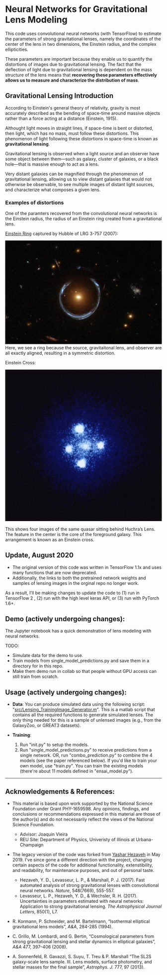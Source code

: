 # Neural Networks for Gravitational Lens Modeling

This code uses convolutional neural networks (with TensorFlow) to estimate the parameters of strong gravitational lenses, namely the coordinates of the center of the lens in two dimensions, the Einstein radius, and the complex ellipticities. 

These parameters are important because they enable us to quantify the distortions of images due to gravitational lensing. The fact that the deflection of light due to gravitational lensing is dependent on the mass structure of the lens means that **recovering these parameters effectively allows us to measure and characterize the distribution of mass**. 

## Gravitational Lensing Introduction

According to Einstein's general theory of relativity, gravity is most accurately described as the bending of space-time around massive objects rather than a force acting at a distance (Einstein, 1915). 

Althought light moves in straight lines, if space-time is bent or distorted, then light, which has no mass, must follow these distortions. 
This phenomenon of light following these distortions in space-time is known as **gravitational lensing**. 

Gravitational lensing is observed when a light source and an observer have some object between them—such as galaxy, cluster of galaxies, or a black hole—that is massive enough to act as a lens. 

Very distant galaxies can be magnified through the phenomenon of gravitational lensing, allowing us to view distant galaxies that would not otherwise be observable, to see multiple images of distant light sources, and characterize what composes a given lens. 

### Examples of distortions

One of the paramters recovered from the convolutional neural networks is the Einstein radius, the radius of an Einstein ring created from a gravitational lens.

[Einstein Ring](https://en.wikipedia.org/wiki/Einstein_ring#:~:text=An%20Einstein%20ring%2C%20also%20known,to%20come%20from%20different%20places.) captured by Hubble of LRG 3-757 (2007): 

![Einstein Ring](https://github.com/Unique-Divine/Neural-Networks-for-Gravitational-Lens-Modeling/blob/master/images/Hubble_Einstein_Ring.jpg "Einstein ring captured by Hubble of LRG 3-757 (2007)")
Here, we see a ring because the source, gravitaitonal lens, and observer are all exactly aligned, resulting in a symmetric distortion. 


Einstein Cross: 

![Einstein Cross](https://github.com/Unique-Divine/Neural-Networks-for-Gravitational-Lens-Modeling/blob/master/images/Einstein_cross.jpg "Four images of the same quasar sitting behind Huchra’s Lens. The feature in the center is the core of the foreground galaxy. This arrangement is known as an Einstein cross.")

This shows four images of the same quasar sitting behind Huchra’s Lens. The feature in the center is the core of the foreground galaxy. This arrangement is known as an Einstein cross.

## Update, August 2020
- The original version of this code was written in TensorFlow 1.1x and uses many functions that are now deprecated. 
- Additionally, the links to both the pretrained network weights and samples of lensing images in the orginal repo no longer work. 

As a result, I'll be making changes to update the code to (1) run in TensorFlow 2 , (2) run with the high level keras API, or (3) run with PyTorch 1.6+. 

## Demo (actively undergoing changes):
The Jupyter notebook has a quick demonstration of lens modeling with neural networks.

TODO: 
- Simulate data for the demo to use.
- Train models from single_model_predictions.py and save them in a directory for in this repo. 
- Make them demo run in collab so that people without GPU access can still train from scratch. 

## Usage (actively undergoing changes):
-  **Data**: You can produce simulated data using the following script: "[src/Lensing_TrainingImage_Generator.m](https://github.com/Unique-Divine/Neural-Networks-for-Gravitational-Lens-Modeling/tree/master/src)". This is a matlab script that contains all the required functions to generate simulated lenses. The only thing needed for this is a sample of unlensed images (e.g., from the GalaxyZoo, or GREAT3 datasets). 

- **Training**: 
  1.  Run "init.py" to setup the models. 
  2.  Run "single_model_predictions.py" to receive predictions from a single network. OR, run "combo_prediction.py" to combine the 4 models (see the paper referenced below). If you'd like to train your own model, use "train.py". You can train the existing models (there're about 11 models defined in "ensai_model.py").

------
## Acknowledgements \& References:
- This material is based upon work supported by the National Science Foundation under Grant PHY-1659598. Any opinions, findings, and conclusions or recommendations expressed in this material are those of the author(s) and do not necessarily reflect the views of the National Science Foundation.
  - Advisor: Joaquin Vieira
  - REU Site: Department of Physics, Univeristy of Illinois at Urbana-Champaign

- The legacy version of the code was forked from [Yashar Hezaveh](https://github.com/yasharhezaveh/Ensai) in May 2019. I've since gone a different direction with the project, changing certain aspects of the code for additional functionality, extenstibility, and readability, for maintenance purposes, and out of personal taste.  
  - Hezaveh, Y. D., Levasseur, L. P., & Marshall, P. J. (2017). Fast automated analysis of strong gravitational lenses with convolutional neural networks. *Nature*, 548(7669), 555-557.
  - Levasseur, L. P., Hezaveh, Y. D., & Wechsler, R. H. (2017). Uncertainties in parameters estimated with neural networks: Application to strong gravitational lensing. *The Astrophysical Journal Letters*, 850(1), L7.
- R. Kormann, P. Schneider, and M. Bartelmann, “Isothermal elliptical gravitational lens models”, *A&A*, 284-285 (1994).
- C. Grillo, M. Lombardi, and G. Bertin, “Cosmological parameters from strong gravitational lensing and stellar dynamics in elliptical galaxies”, *A&A* 477, 397–406 (2008).
- A. Sonnenfeld, R. Gavazzi, S. Suyu, T. Treu & P. Marshall “The SL2S galaxy-scale lens sample. III. Lens models, surface photometry, and stellar masses for the final sample”, *Astrophys. J.* 777, 97 (2013).